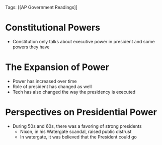 Tags: [[AP Government Readings]]

# Constitutional Powers
- Constitution only talks about executive power in president and some powers they have

# The Expansion of Power
- Power has increased over time
- Role of president has changed as well
- Tech has also changed the way the presidency is executed

# Perspectives on Presidential Power
- During 50s and 60s, there was a favoring of strong presidents
	- Nixon, in his Watergate scandal, raised public distrust
	- In watergate, it was believed that the President could go 
